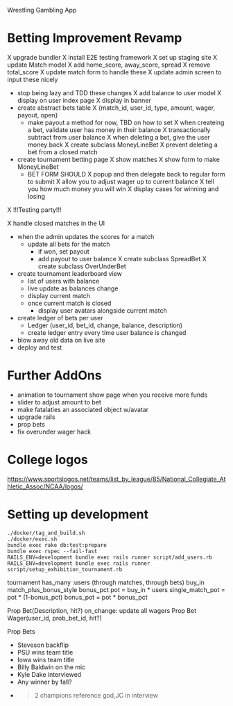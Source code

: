 Wrestling Gambling App

# Betting Improvement Revamp
X upgrade bundler
X install E2E testing framework
X set up staging site
X update Match model
  X add home_score, away_score, spread
  X remove total_score
  X update match form to handle these
  X update admin screen to input these nicely
- stop being lazy and TDD these changes
X add balance to user model
  X display on user index page
  X display in banner
- create abstract bets table
  X {match_id, user_id, type, amount, wager, payout, open}
  - make payout a method for now, TBD on how to set
  X when createing a bet, validate user has money in their balance
    X transactionally subtract from user balance
  X when deleting a bet, give the user money back
  X create subclass MoneyLineBet
X prevent deleting a bet from a closed match
- create tournament betting page
  X show matches
  X show form to make MoneyLineBet
  - BET FORM SHOULD
    X popup and then delegate back to regular form to submit
    X allow you to adjust wager up to current balance
    X tell you how much money you will win
    X display cases for winning and losing

X !!!Testing party!!!

X handle closed matches in the UI
- when the admin updates the scores for a match
  - update all bets for the match
    - if won, set payout
    - add payout to user balance
X create subclass SpreadBet
X create subclass OverUnderBet
- create tournament leaderboard view
  - list of users with balance
  - live update as balances change 
  - display current match
  - once current match is closed
    - display user avatars alongside current match
- create ledger of bets per user
  - Ledger (user_id, bet_id, change, balance, description)
  - create ledger entry every time user balance is changed
- blow away old data on live site
- deploy and test

# Further AddOns
- animation to tournament show page when you receive more funds
- slider to adjust amount to bet
- make fatalaties an associated object w/avatar
- upgrade rails
- prop bets
- fix overunder wager hack

# College logos
https://www.sportslogos.net/teams/list_by_league/85/National_Collegiate_Athletic_Assoc/NCAA/logos/

# Setting up development
```
./docker/tag_and_build.sh
./docker/exec.sh
bundle exec rake db:test:prepare
bundle exec rspec --fail-fast
RAILS_ENV=development bundle exec rails runner script/add_users.rb
RAILS_ENV=development bundle exec rails runner script/setup_exhibition_tournament.rb
```

tournament
  has_many :users (through matches, through bets)
  buy_in
  match_plus_bonus_style
    bonus_pct
    pot = buy_in * users
    single_match_pot = pot * (1-bonus_pct)
    bonus_pot = pot * bonus_pct

Prop Bet(Description, hit?)
  on_change: update all wagers
Prop Bet Wager(user_id, prob_bet_id, hit?)

Prop Bets
- Steveson backflip
- PSU wins team title
- Iowa wins team title
- Billy Baldwin on the mic
- Kyle Dake interviewed
- Any winner by fall?
- >2 champions reference god,JC in interview
